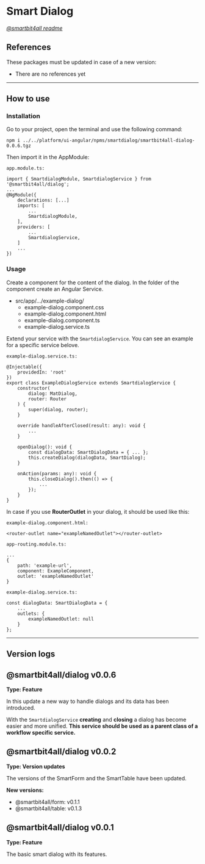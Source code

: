 # Smart Dialog

[_@smartbit4all readme_](../../README.md)

## References

These packages must be updated in case of a new version:

-   There are no references yet

---

## How to use

### Installation

Go to your project, open the terminal and use the following command:

    npm i ../../platform/ui-angular/npms/smartdialog/smartbit4all-dialog-0.0.6.tgz

Then import it in the AppModule:

`app.module.ts:`

    import { SmartdialogModule, SmartdialogService } from '@smartbit4all/dialog';
    ...
    @NgModule({
        declarations: [...]
        imports: [
            ...
            SmartdialogModule,
        ],
        providers: [
            ...
    	    SmartdialogService,
        ]
        ...
    })

### Usage

Create a component for the content of the dialog. In the folder of the component create an Angular Service.

-   src/app/.../example-dialog/
    -   example-dialog.component.css
    -   example-dialog.component.html
    -   example-dialog.component.ts
    -   example-dialog.service.ts

Extend your service with the `SmartdialogService`. You can see an example for a specific service belove.

`example-dialog.service.ts:`

    @Injectable({
        providedIn: 'root'
    })
    export class ExampleDialogService extends SmartdialogService {
        constructor(
            dialog: MatDialog,
            router: Router
        ) {
            super(dialog, router);
        }

        override handleAfterClosed(result: any): void {
            ...
        }

        openDialog(): void {
            const dialogData: SmartDialogData = { ... };
            this.createDialog(dialogData, SmartDialog);
        }

        onAction(params: any): void {
            this.closeDialog().then(() => {
                ...
            });
        }
    }

In case if you use **RouterOutlet** in your dialog, it should be used like this:

`example-dialog.component.html:`

    <router-outlet name="exampleNamedOutlet"></router-outlet>

`app-routing.module.ts:`

    ...
    {
    	path: 'example-url',
    	component: ExampleComponent,
    	outlet: 'exampleNamedOutlet'
    }

`example-dialog.service.ts:`

    const dialogData: SmartDialogData = {
        ...
        outlets: {
            exampleNamedOutlet: null
        }
    };

---

## Version logs

## @smartbit4all/dialog v0.0.6

**Type: Feature**

In this update a new way to handle dialogs and its data has been introduced.

With the `SmartdialogService` **creating** and **closing** a dialog has become easier and more unified. **This service should be used as a parent class of a workflow specific service.**

## @smartbit4all/dialog v0.0.2

**Type: Version updates**

The versions of the SmartForm and the SmartTable have been updated.

**New versions:**

-   @smartbit4all/form: v0.1.1
-   @smartbit4all/table: v0.1.3

## @smartbit4all/dialog v0.0.1

**Type: Feature**

The basic smart dialog with its features.
